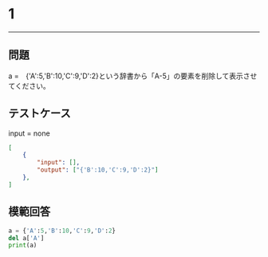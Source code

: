# 1

---
## 問題

a =　{'A':5,'B':10,'C':9,'D':2}という辞書から「A-5」の要素を削除して表示させてください。

## テストケース
input = none
```json
[
	{
		"input": [],
		"output": ["{'B':10,'C':9,'D':2}"]
  	},
]
```

## 模範回答
```python
a = {'A':5,'B':10,'C':9,'D':2}
del a['A']
print(a)
```
